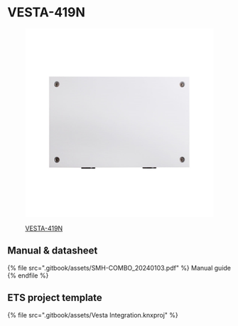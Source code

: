 # VESTA-419N

<figure><img src=".gitbook/assets/image (31).png" alt=""><figcaption><p><a href="https://bydemes.com/es/productos/intrusion/alarma-vesta/dispositivos-v-max-bus-para-hibrida/VESTA-419N/especificaciones">VESTA-419N</a></p></figcaption></figure>

## Manual & datasheet

{% file src=".gitbook/assets/SMH-COMBO_20240103.pdf" %}
Manual guide
{% endfile %}



## ETS project template

{% file src=".gitbook/assets/Vesta Integration.knxproj" %}
